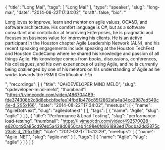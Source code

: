 {
  "title": "Long Mai",
  "tags": [
    "Long Mai"
  ],
  "type": "speaker",
  "slug": "long-mai",
  "date": "2014-08-22T17:34:02",
  "draft": false,
  "bio": "<p>Long loves to improve, learn and mentor on agile values, OOA&D, and software architecture. His comfort language is C#, but as a software consultant and contributor at Improving Enterprises, he is pragmatic and focuses on business value for Improving his clients. He is an active participant in the Houston chapter Agile Leadership Network (ALN), and his recent speaking engagements include speaking at the Houston TechFest and Houston CodeCamp where he shared his knowledge and passion of all things Agile. His knowledge comes from books, discussions, conferences, his colleagues, and his own experiences of using Agile, and he is currently being challenged by one of his mentors on his understanding of Agile as he works towards the PSM II Certification.\r\n</p>",
  "recordings": [
    {
      "title": "QA/DEVELOPER MIND MELD",
      "slug": "qadeveloper-mind-meld",
      "thumbnail": "https://i.vimeocdn.com/video/486704489-fde374308b2c8d8ebcbfbefee14fbd1b478c85f2862afa4a34cc2987ed549c4e-d_295x166",
      "date": "2014-08-22T17:34:02",
      "meetups": [
        {
          "name": "AgileDotNext",
          "slug": "agiledotnext"
        }
      ],
      "tags": [
        {
          "name": "Agile",
          "slug": "agile"
        }
      ]
    },
    {
      "title": "Performance & Load Testing",
      "slug": "performance-load-testing",
      "thumbnail": "https://i.vimeocdn.com/video/492570028-e620c495a85cd97eb5a428d0850cab4498e0fd061893ed17bdba2dd2875c23c8-d_295x166",
      "date": "2012-02-17T15:12:29",
      "meetups": [
        {
          "name": "Agile .NET",
          "slug": "agile-net"
        }
      ],
      "tags": [
        {
          "name": "Agile",
          "slug": "agile"
        }
      ]
    }
  ]
}